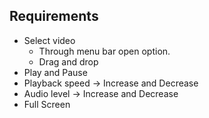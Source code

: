 ## Requirements
* Select video
  - Through menu bar open option.
  - Drag and drop
* Play and Pause
* Playback speed -> Increase and Decrease
* Audio level -> Increase and Decrease
* Full Screen 